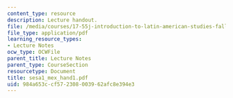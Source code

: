 ```yaml
---
content_type: resource
description: Lecture handout.
file: /media/courses/17-55j-introduction-to-latin-american-studies-fall-2006/984a653ccf572308003962afc8e394e3_sesa1_mex_hand1.pdf
file_type: application/pdf
learning_resource_types:
- Lecture Notes
ocw_type: OCWFile
parent_title: Lecture Notes
parent_type: CourseSection
resourcetype: Document
title: sesa1_mex_hand1.pdf
uid: 984a653c-cf57-2308-0039-62afc8e394e3
---
```

